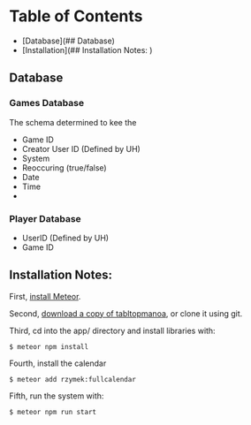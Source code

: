 # Table of Contents
* [Database](## Database)
* [Installation](## Installation Notes: )

## Database

### Games Database
 The schema determined to kee the 
 
  * Game ID
  * Creator User ID (Defined by UH)
  * System
  * Reoccuring (true/false)
  * Date
  * Time
  * 

### Player Database
  * UserID (Defined by UH)
  * Game ID



## Installation Notes: 
First, [install Meteor](https://www.meteor.com/install).

Second, [download a copy of tabltopmanoa](https://github.com/tabletopmanoa/Tabletop-Manoa-Website/meteor-application-template/archive/master.zip), or clone it using git.
  
Third, cd into the app/ directory and install libraries with:

```
$ meteor npm install
```

Fourth, install the calendar

```
$ meteor add rzymek:fullcalendar
```

Fifth, run the system with:

```
$ meteor npm run start
```
